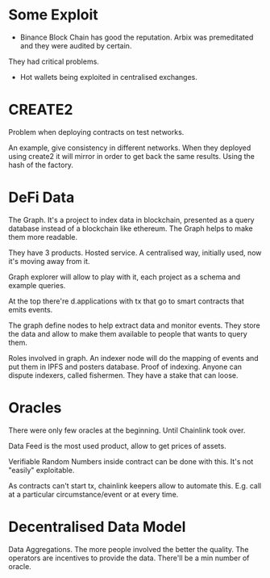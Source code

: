# Some Exploit
- Binance Block Chain has good the reputation. Arbix was premeditated and they were audited by certain.

They had critical problems.

- Hot wallets being exploited in centralised exchanges.

# CREATE2

Problem when deploying contracts on test networks.

An example, give consistency in different networks. When they deployed using create2 it will mirror in order to get back the same results. Using the hash of the factory.


# DeFi Data

The Graph. It's a project to index data in blockchain, presented as a query database instead of a blockchain like ethereum. The Graph helps to make them more readable.

They have 3 products. Hosted service. A centralised way, initially used, now it's moving away from it.

Graph explorer will allow to play with it, each project as a schema and example queries.

At the top there're d.applications with tx that go to smart contracts that emits events.

The graph define nodes to help extract data and monitor events. They store the data and allow to make them available to people that wants to query them.

Roles involved in graph. An indexer node will do the mapping of events and put them in IPFS and posters database. Proof of indexing. Anyone can dispute indexers, called fishermen. They have a stake that can loose.


# Oracles

There were only few oracles at the beginning. Until Chainlink took over.

Data Feed is the most used product, allow to get prices of assets.

Verifiable Random Numbers inside contract can be done with this. It's not "easily" exploitable.

As contracts can't start tx, chainlink keepers allow to automate this. E.g. call at a particular circumstance/event or at every time.

# Decentralised Data Model

Data Aggregations. The more people involved the better the quality. The operators are incentives to provide the data. There'll be a min number of oracle.

